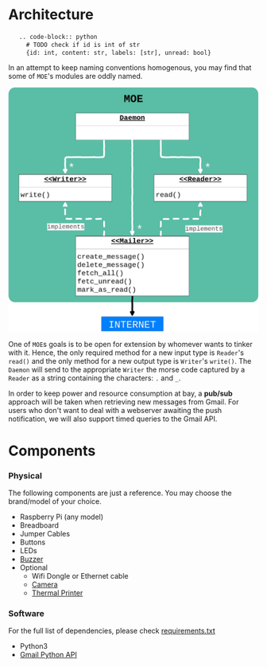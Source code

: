 # Architecture

```important:: ADD THIS SOMEWHERE
   .. code-block:: python
     # TODO check if id is int of str
     {id: int, content: str, labels: [str], unread: bool}
```

In an attempt to keep naming conventions homogenous, you may find that some of `MOE`'s modules are oddly named.

![architecture](./_static/architecture.jpg)

One of `MOE`s goals is to be open for extension by whomever wants to tinker with it.
Hence, the only required method for a new input type is `Reader`'s `read()` and the only method for a new output type is `Writer`'s `write()`.
The `Daemon` will send to the appropriate `Writer` the morse code captured by a `Reader` as a string containing the characters: `.` and `_`.


In order to keep power and resource consumption at bay, a **pub/sub** approach will be taken when retrieving new messages from Gmail. For users who don't want to deal with a webserver awaiting the push notification, we will also support timed queries to the Gmail API.


# Components

### Physical
The following components are just a reference. You may choose the brand/model of your choice.

* Raspberry Pi (any model)
* Breadboard
* Jumper Cables
* Buttons
* LEDs
* [Buzzer](https://www.adafruit.com/product/1536)
* Optional
  * Wifi Dongle or Ethernet cable
  * [Camera](https://www.raspberrypi.org/products/camera-module-v2/)
  * [Thermal Printer](https://www.adafruit.com/product/597)

### Software
For the full list of dependencies, please check [requirements.txt](https://gitlab.com/cegal/MOE/blob/master/requirements.txt)
* Python3
* [Gmail Python API](https://developers.google.com/gmail/api/quickstart/python)
